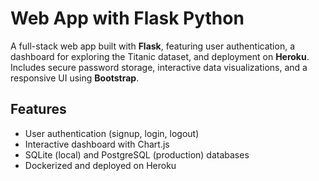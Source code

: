 
# Web App with Flask Python

A full-stack web app built with **Flask**, featuring user authentication, a dashboard for exploring the Titanic dataset, and deployment on **Heroku**. Includes secure password storage, interactive data visualizations, and a responsive UI using **Bootstrap**.

## Features
- User authentication (signup, login, logout)
- Interactive dashboard with Chart.js
- SQLite (local) and PostgreSQL (production) databases
- Dockerized and deployed on Heroku
